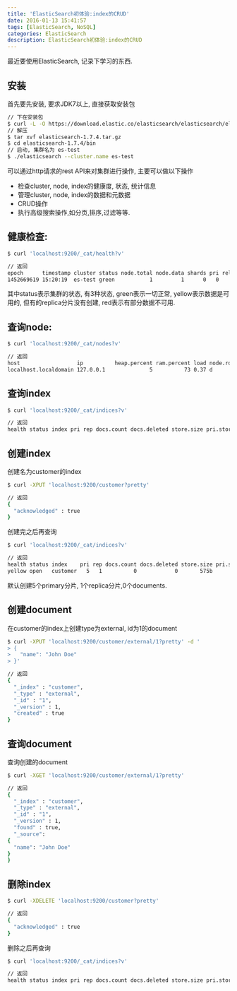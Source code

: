 ```yaml
---
title: 'ElasticSearch初体验:index的CRUD'
date: 2016-01-13 15:41:57
tags: [ElasticSearch, NoSQL]
categories: ElasticSearch
description: ElasticSearch初体验:index的CRUD
---
```


最近要使用ElasticSearch, 记录下学习的东西.

## 安装
首先要先安装, 要求JDK7以上, 直接获取安装包

```bash
// 下在安装包
$ curl -L -O https://download.elastic.co/elasticsearch/elasticsearch/elasticsearch-1.7.4.tar.gz
// 解压
$ tar xvf elasticsearch-1.7.4.tar.gz
$ cd elasticsearch-1.7.4/bin
// 启动, 集群名为 es-test
$ ./elasticsearch --cluster.name es-test
```
<!-- more -->

可以通过http请求的rest API来对集群进行操作, 主要可以做以下操作

  * 检查cluster, node, index的健康度, 状态, 统计信息
  * 管理cluster, node, index的数据和元数据
  * CRUD操作
  * 执行高级搜索操作,如分页,排序,过滤等等.

## 健康检查:

```bash
$ curl 'localhost:9200/_cat/health?v'

// 返回
epoch      timestamp cluster status node.total node.data shards pri relo init unassign pending_tasks
1452669619 15:20:19  es-test green           1         1      0   0    0    0        0             0
```
其中status表示集群的状态, 有3种状态, green表示一切正常, yellow表示数据是可用的, 但有的replica分片没有创建, red表示有部分数据不可用.


## 查询node:

```bash
$ curl 'localhost:9200/_cat/nodes?v'

// 返回
host                  ip          heap.percent ram.percent load node.role master name
localhost.localdomain 127.0.0.1              5          73 0.37 d         *      Whirlwind
```

## 查询index

```bash
$ curl 'localhost:9200/_cat/indices?v'

// 返回
health status index pri rep docs.count docs.deleted store.size pri.store.size
```

## 创建index

创建名为customer的index

```bash
$ curl -XPUT 'localhost:9200/customer?pretty'

// 返回
{
  "acknowledged" : true
}
```

创建完之后再查询

```bash
$ curl 'localhost:9200/_cat/indices?v'

// 返回
health status index    pri rep docs.count docs.deleted store.size pri.store.size
yellow open   customer   5   1          0            0       575b           575b
```

默认创建5个primary分片, 1个replica分片,0个documents.

## 创建document

在customer的index上创建type为external, id为1的document

```bash
$ curl -XPUT 'localhost:9200/customer/external/1?pretty' -d '
> {
>   "name": "John Doe"
> }'

// 返回
{
  "_index" : "customer",
  "_type" : "external",
  "_id" : "1",
  "_version" : 1,
  "created" : true
}
```

## 查询document

查询创建的document

```bash
$ curl -XGET 'localhost:9200/customer/external/1?pretty'

// 返回
{
  "_index" : "customer",
  "_type" : "external",
  "_id" : "1",
  "_version" : 1,
  "found" : true,
  "_source":
{
  "name": "John Doe"
}
}
```

## 删除index

```bash
$ curl -XDELETE 'localhost:9200/customer?pretty'

// 返回
{
  "acknowledged" : true
}
```

删除之后再查询

```bash
$ curl 'localhost:9200/_cat/indices?v'

// 返回
health status index pri rep docs.count docs.deleted store.size pri.store.size
```




